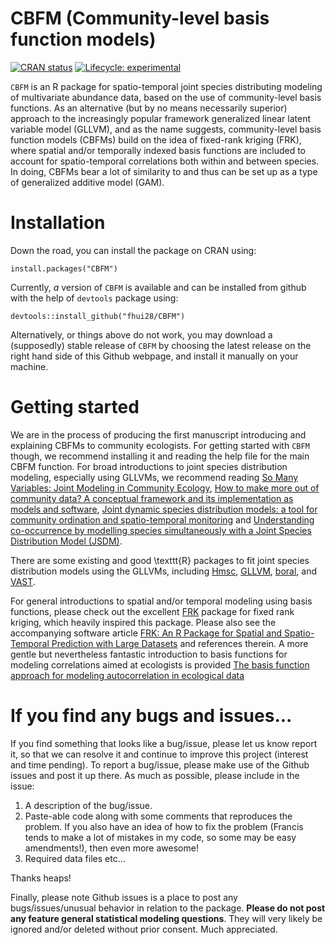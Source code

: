 # CBFM (Community-level basis function models)

  <!-- badges: start -->
  [![CRAN status](https://www.r-pkg.org/badges/version/CBFM)](https://CRAN.R-project.org/package=CBFM)
  [![Lifecycle: experimental](https://img.shields.io/badge/lifecycle-experimental-orange.svg)](https://www.tidyverse.org/lifecycle/#experimental)
  <!-- badges: end -->
  
`CBFM` is an R package for spatio-temporal joint species distributing modeling of multivariate abundance data, based on the use of community-level basis functions. As an alternative (but by no means necessarily superior) approach to the increasingly popular framework generalized linear latent variable model (GLLVM), and as the name suggests, community-level basis function models (CBFMs) build on the idea of fixed-rank kriging (FRK), where spatial and/or temporally indexed basis functions are included to account for spatio-temporal correlations both within and between species. In doing, CBFMs bear a lot of similarity to and thus can be set up as a type of generalized additive model (GAM).


# Installation

Down the road, you can install the package on CRAN using:
```
install.packages("CBFM")
```
Currently, *a* version of `CBFM` is available and can be installed from github with the help of `devtools` package using:
```
devtools::install_github("fhui28/CBFM")
```

Alternatively, or things above do not work, you may download a (supposedly) stable release of `CBFM` by choosing the latest release on the right hand side of this Github webpage, and install it manually on your machine.


# Getting started

We are in the process of producing the first manuscript introducing and explaining CBFMs to community ecologists. For getting started with `CBFM` though, we recommend installing it and reading the help file for the main CBFM function. For broad introductions to joint species distribution modeling, especially using GLLVMs, we recommend reading [So Many Variables: Joint Modeling in Community Ecology](https://www.sciencedirect.com/science/article/pii/S0169534715002402?casa_token=me_1KcIBbeMAAAAA:9-EUCdI5o5e1g5pSk5biiKO9zKj-wdwxtc4yNcgtRhFrPSQeXLl9a3n1DE_Furrnigb5i5PzbrM), [How to make more out of community data? A conceptual framework and its implementation as models and software](https://onlinelibrary.wiley.com/doi/full/10.1111/ele.12757), [Joint dynamic species distribution models: a tool for community ordination and spatio-temporal monitoring](https://onlinelibrary.wiley.com/doi/abs/10.1111/geb.12464) and [Understanding co-occurrence by modelling species simultaneously with a Joint Species Distribution Model (JSDM)](https://besjournals.onlinelibrary.wiley.com/doi/full/10.1111/2041-210X.12180). 

There are some existing and good \texttt{R} packages to fit joint species distribution models using the GLLVMs, including [Hmsc](https://cran.r-project.org/web/packages/Hmsc/index.html), [GLLVM](https://cran.r-project.org/web/packages/gllvm/index.html),  [boral](https://cran.r-project.org/web/packages/boral/index.html), and [VAST](https://rdrr.io/github/James-Thorson/VAST/).

For general introductions to spatial and/or temporal modeling using basis functions, please check out the excellent [FRK](https://cran.r-project.org/web/packages/FRK/index.html) package for fixed rank kriging, which heavily inspired this package. Please also see the accompanying software article [FRK: An R Package for Spatial and Spatio-Temporal Prediction with Large Datasets](https://www.jstatsoft.org/article/view/v098i04) and references therein. A more gentle but nevertheless fantastic introduction to basis functions for modeling correlations aimed at ecologists is provided  [The basis function approach for modeling autocorrelation in ecological data](https://esajournals.onlinelibrary.wiley.com/doi/abs/10.1002/ecy.1674)


# If you find any bugs and issues...

If you find something that looks like a bug/issue, please let us know report it, so that we can resolve it and continue to improve this project (interest and time pending). To report a bug/issue, please make use of the Github issues and post it up there. As much as possible, please include in the issue:
1. A description of the bug/issue.
2. Paste-able code along with some comments that reproduces the problem. If you also have an idea of how to fix the problem (Francis tends to make a lot of mistakes in my code, so some may be easy amendments!), then even more awesome!
3. Required data files etc...

Thanks heaps!

Finally, please note Github issues is a place to post any bugs/issues/unusual behavior in relation to the package. **Please do not post any feature general statistical modeling questions**. They will very likely be ignored and/or deleted without prior consent. Much appreciated.

